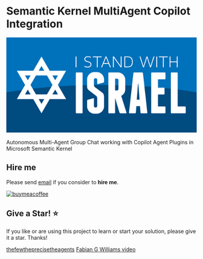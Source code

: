 # Semantic Kernel MultiAgent Copilot Integration

![I stand with Israel](./images/IStandWithIsrael.png)

Autonomous Multi-Agent Group Chat working with Copilot Agent Plugins in Microsoft Semantic Kernel

## Hire me

Please send [email](mailto:kingdavidconsulting@gmail.com) if you consider to **hire me**.

[![buymeacoffee](https://www.buymeacoffee.com/assets/img/custom_images/orange_img.png)](https://www.buymeacoffee.com/vyve0og)

## Give a Star! :star:

If you like or are using this project to learn or start your solution, please give it a star. Thanks!

[thefewtheprecisetheagents](https://github.com/fabianwilliams/LuxMentis/tree/main/dotnet/CAPs/thefewtheprecisetheagents)
[Fabian G Williams video](https://youtu.be/RYQmSbmd-WY)
